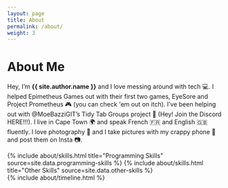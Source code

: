 ```yaml
---
layout: page
title: About
permalink: /about/
weight: 3
---
```


# **About Me**

Hey, I’m **{{ site.author.name }}** and I love messing around with tech 💻. I helped Epimetheus Games out with their first two games, EyeSore and Project Prometheus 🎮 (you can check 'em out on itch). I’ve been helping out with @MoeBazziGIT’s Tidy Tab Groups project 🧹 (Hey! Join the Discord HERE!!!). I live in Cape Town 🌍 and speak French 🇫🇷 and English 🇬🇧 fluently. I love photography 📸 and I take pictures with my crappy phone 📱 and post them on Insta 📷.

<div class="row">
{% include about/skills.html title="Programming Skills" source=site.data.programming-skills %}
{% include about/skills.html title="Other Skills" source=site.data.other-skills %}
</div>

<div class="row">
{% include about/timeline.html %}
</div>